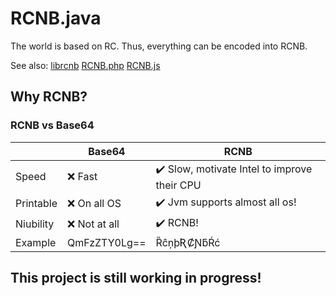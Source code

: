 # RCNB.java
The world is based on RC. Thus, everything can be encoded into RCNB.

See also: [librcnb](https://github.com/rcnbapp/librcnb) [RCNB.php](https://github.com/rcnbapp/RCNB.php) [RCNB.js](https://github.com/rcnbapp/RCNB.js)

## Why RCNB?

### RCNB vs Base64

|           | Base64       | RCNB                                                          |
|-----------|--------------|---------------------------------------------------------------|
| Speed     | ❌ Fast       | ✔️ Slow, motivate Intel to improve their CPU                   |
| Printable | ❌ On all OS  | ✔️ Jvm supports almost all os! |
| Niubility | ❌ Not at all | ✔️ RCNB!                                                     |
| Example   | QmFzZTY0Lg== | ȐĉņþƦȻƝƃŔć                                                    |

## This project is still working in progress!
